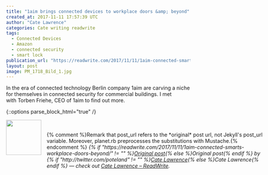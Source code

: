 ```yaml
---
title: "1aim brings connected devices to workplace doors &amp; beyond"
created_at: 2017-11-11 17:57:39 UTC
author: "Cate Lawrence"
categories: Cate writing readwrite
tags: 
  - Connected Devices
  - Amazon
  - connected security
  - smart lock
publication_url: "https://readwrite.com/2017/11/11/1aim-connected-smarts-workplace-doors-beyond/"
layout: post
image: PM_1718_Bild_1.jpg
---
```

In the era of connected technology Berlin company 1aim are carving a niche for themselves in connected security for commercial buildings. I met with&nbsp;Torben&nbsp;Friehe, CEO of 1aim to find out more.


{::options parse_block_html="true" /}
<div class="author">
   <img src="http://www.rss-specifications.com/rss-spec-rss.gif" style="width: 96px; height: 96;">
   <span style="position: absolute; padding: 32px 15px;">{% comment %}Remark that post_url refers to the *original* post url, not Jekyll's post_url variable. Moreover, planet.rb preprocesses the substitutions with Mustache.{% endcomment %}
      <i>{% if "https://readwrite.com/2017/11/11/1aim-connected-smarts-workplace-doors-beyond/" != "" %}<a href="https://readwrite.com/2017/11/11/1aim-connected-smarts-workplace-doors-beyond/">Original post</a>{% else %}Original post{% endif %} by {% if "http://twitter.com/poteland" != "" %}<a href="http://twitter.com/poteland">Cate Lawrence</a>{% else %}Cate Lawrence{% endif %} &mdash; check out <a href="https://readwrite.com">Cate Lawrence – ReadWrite</a>.</i>
  </span>
</div>
